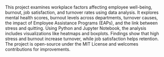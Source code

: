 This project examines workplace factors affecting employee well-being, burnout, job satisfaction, and turnover rates using data analysis. It explores mental health scores, burnout levels across departments, turnover causes, the impact of Employee Assistance Programs (EAPs), and the link between stress and quitting. Using Python and Jupyter Notebook, the analysis includes visualizations like heatmaps and boxplots. Findings show that high stress and burnout increase turnover, while job satisfaction helps retention. The project is open-source under the MIT License and welcomes contributions for improvements.
